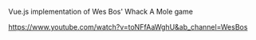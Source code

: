 Vue.js implementation of Wes Bos' Whack A Mole game

https://www.youtube.com/watch?v=toNFfAaWghU&ab_channel=WesBos
